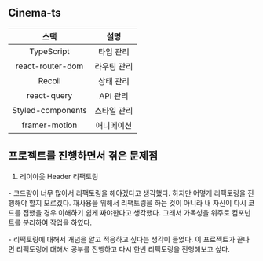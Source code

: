 ## Cinema-ts

|       스택        |    설명     |
| :---------------: | :---------: |
|    TypeScript     |  타입 관리  |
| react-router-dom  | 라우팅 관리 |
|      Recoil       |  상태 관리  |
|    react-query    |  API 관리   |
| Styled-components | 스타일 관리 |
|   framer-motion   | 애니메이션  |

<!--
|   react-hook-form   |   폼 관리    |
| react-beautiful-dnd | 드래그앤드롭 |
 -->

## 프로젝트를 진행하면서 겪은 문제점

1. 레이아웃 Header 리팩토링

\- 코드량이 너무 많아서 리팩토링을 해야겠다고 생각했다. 하지만 어떻게 리팩토링을 진행해야 할지 모르겠다. 재사용을 위해서 리팩토링을 하는 것이 아니라 내 자신이 다시 코드를 접했을 경우 이해하기 쉽게 짜야한다고 생각했다. 그래서 가독성을 위주로 컴포넌트를 분리하여 작업을 하였다.

\- 리팩토링에 대해서 개념을 알고 적응하고 싶다는 생각이 들었다. 이 프로젝트가 끝나면 리팩토링에 대해서 공부를 진행하고 다시 한번 리팩토링을 진행해보고 싶다.
